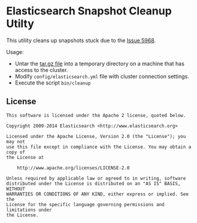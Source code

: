 Elasticsearch Snapshot Cleanup Utilty
==================================

This utility cleans up snapshots stuck due to the [Issue 5968](https://github.com/elasticsearch/elasticsearch/issues/5958).

Usage:

- Untar the [tar.gz file](https://www.dropbox.com/s/lcmj244ztzv67ds/elasticsearch-snapshot-cleanup-1.0-SNAPSHOT.tar.gz) into a temporary directory on a machine that has access to the cluster.
- Modify `config/elasticsearch.yml` file with cluster connection settings.
- Execute the script `bin/cleanup`


License
-------

    This software is licensed under the Apache 2 license, quoted below.

    Copyright 2009-2014 Elasticsearch <http://www.elasticsearch.org>

    Licensed under the Apache License, Version 2.0 (the "License"); you may not
    use this file except in compliance with the License. You may obtain a copy of
    the License at

        http://www.apache.org/licenses/LICENSE-2.0

    Unless required by applicable law or agreed to in writing, software
    distributed under the License is distributed on an "AS IS" BASIS, WITHOUT
    WARRANTIES OR CONDITIONS OF ANY KIND, either express or implied. See the
    License for the specific language governing permissions and limitations under
    the License.
